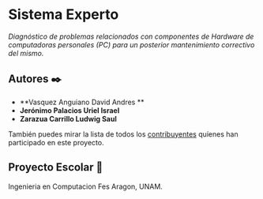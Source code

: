 # Sistema Experto

_Diagnóstico de problemas relacionados con componentes de Hardware de computadoras personales (PC) para un posterior mantenimiento correctivo del mismo._

## Autores ✒️

* **Vasquez Anguiano David Andres ** 
* **Jerónimo Palacios Uriel Israel**
* **Zarazua Carrillo Ludwig Saul**

También puedes mirar la lista de todos los [contribuyentes](https://github.com/your/project/contributors) quíenes han participado en este proyecto. 

## Proyecto Escolar 📄

Ingenieria en Computacion Fes Aragon, UNAM.
